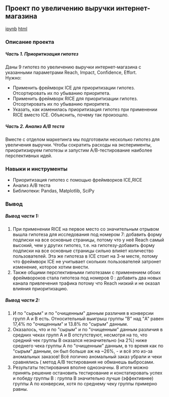 ## Проект по увеличению выручки интернет-магазина
[ipynb](https://github.com/moseevaevgeniya/-yandex_praktikum/blob/d7f7ff8056825143eedee3a704daa94e89a07749/7.%D0%9F%D1%80%D0%BE%D0%B2%D0%B5%D1%80%D0%BA%D0%B0%20%D0%B3%D0%B8%D0%BF%D0%BE%D1%82%D0%B5%D0%B7%20%D0%BF%D0%BE%20%D1%83%D0%B2%D0%B5%D0%BB%D0%B8%D1%87%D0%B5%D0%BD%D0%B8%D1%8E%20%D0%B2%D1%8B%D1%80%D1%83%D1%87%D0%BA%D0%B8%20%D0%B8%D0%BD%D1%82%D0%B5%D1%80%D0%BD%D0%B5%D1%82-%D0%BC%D0%B0%D0%B3%D0%B0%D0%B7%D0%B8%D0%BD%D0%B0/a_b_test.ipynb) [html](https://github.com/moseevaevgeniya/-yandex_praktikum/blob/da43f0c2d1e0fe1183e9890d75e1b8397fe77de9/7.%D0%9F%D1%80%D0%BE%D0%B2%D0%B5%D1%80%D0%BA%D0%B0%20%D0%B3%D0%B8%D0%BF%D0%BE%D1%82%D0%B5%D0%B7%20%D0%BF%D0%BE%20%D1%83%D0%B2%D0%B5%D0%BB%D0%B8%D1%87%D0%B5%D0%BD%D0%B8%D1%8E%20%D0%B2%D1%8B%D1%80%D1%83%D1%87%D0%BA%D0%B8%20%D0%B8%D0%BD%D1%82%D0%B5%D1%80%D0%BD%D0%B5%D1%82-%D0%BC%D0%B0%D0%B3%D0%B0%D0%B7%D0%B8%D0%BD%D0%B0/a_b_test.html)
### Описание проекта  
##### Часть 1. Приоритизация гипотез
Даны 9 гипотез по увеличению выручки интернет-магазина с указанными параметрами Reach, Impact, Confidence, Effort.  
Нужно:
- Применить фреймворк ICE для приоритизации гипотез. Отсортировать их по убыванию приоритета.
- Применить фреймворк RICE для приоритизации гипотез. Отсортировать их по убыванию приоритета.
- Указать, как изменилась приоритизация гипотез при применении RICE вместо ICE. Объяснить, почему так произошло.
##### Часть 2. Анализ А/В теста
Вместе с отделом маркетинга мы подготовили несколько гипотез для увеличения выручки. Чтобы сократить расходы на эксперименты, приоритизируем гипотезы и запустим А/В-тестирование наиболее перспективных идей.  
### Навыки и инструменты
- Приоритизация гипотез с помощью фреймворков ICE,RICE  
- Анализ А/В теста  
- Библиотеки: Pandas, Matplotlib, SciPy  
### Вывод
##### Вывод части 1:
1. При применении RICE на первое место со значительным отрывом вышла гипотеза для исследования под номером 7: добавить форму подписки на все основные страницы, потому что у неё Reach самый высокий, чем у других гипотез, т.е. на гипотезу-добавить форму подписки на все основные страницы сильно влияет количество пользователей. Эта же гипотеза в ICE стоит на 3-м месте, потому что фреймворк ICE не учитывает скольких пользователей затронет изменение, которое хотим внести.
2. Также общими перспективными гипотезами с применением обоих фреймвороков стала гипотеза под номеров 0 : добавить два новых канала привлечения трафика потому что Reach низкий и не оказал влияния приоритизацию.
##### Вывод части 2:
1. И по "сырым" и по "очищенным" данным различия в конверсии групп A и B есть. Относительный выигрыш группы "B" над "A" равен 17,4% по "очищенным" и 13.8% по "сырым" данным.  
2. Оказалось, что и по "сырым" и по "очищенным" данным различия в средних чеках групп A и B отстутствуют, несмотря на то, что средний чек группы B оказался незначительно (на 2%) ниже среднего чека группы A по "очищенным" данным, в то время как по "сырым" данным, он был больше аж на ~26%, - и всё это из-за аномальных заказов! Всё логично аномальный заказ убрали и чеки сравнялись ( метод A/B тестирования не обманешь выбросами.
3. Результаты тестирования вполне однозначны. В итоге можно принять решение остановить тестирование и констатировать успех и победу группы B : группа B значительно лучше (эффективнее) группы A по конверсии, хотя по среднему чеку группы примерно равны.

